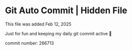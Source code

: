 # Git Auto Commit | Hidden File

This file was added Feb 12, 2025

Just for fun and keeping my daily git commit active 🤪

commit number: 266713
